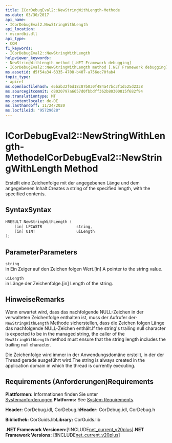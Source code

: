 ```yaml
---
title: ICorDebugEval2::NewStringWithLength-Methode
ms.date: 03/30/2017
api_name:
- ICorDebugEval2.NewStringWithLength
api_location:
- mscordbi.dll
api_type:
- COM
f1_keywords:
- ICorDebugEval2::NewStringWithLength
helpviewer_keywords:
- NewStringWithLength method [.NET Framework debugging]
- ICorDebugEval2::NewStringWithLength method [.NET Framework debugging]
ms.assetid: d5f54a34-6335-4708-b407-a756ec70fab4
topic_type:
- apiref
ms.openlocfilehash: e5bab32f6d18c87b030f484a47bc3f1d525d2338
ms.sourcegitcommit: d8020797a6657d0fbbdff362b80300815f682f94
ms.translationtype: MT
ms.contentlocale: de-DE
ms.lasthandoff: 11/24/2020
ms.locfileid: "95729628"
---
```

# <a name="icordebugeval2newstringwithlength-method"></a><span data-ttu-id="daed2-102">ICorDebugEval2::NewStringWithLength-Methode</span><span class="sxs-lookup"><span data-stu-id="daed2-102">ICorDebugEval2::NewStringWithLength Method</span></span>

<span data-ttu-id="daed2-103">Erstellt eine Zeichenfolge mit der angegebenen Länge und dem angegebenen Inhalt.</span><span class="sxs-lookup"><span data-stu-id="daed2-103">Creates a string of the specified length, with the specified contents.</span></span>  
  
## <a name="syntax"></a><span data-ttu-id="daed2-104">Syntax</span><span class="sxs-lookup"><span data-stu-id="daed2-104">Syntax</span></span>  
  
```cpp  
HRESULT NewStringWithLength (  
    [in] LPCWSTR               string,  
    [in] UINT                  uiLength  
);  
```  
  
## <a name="parameters"></a><span data-ttu-id="daed2-105">Parameter</span><span class="sxs-lookup"><span data-stu-id="daed2-105">Parameters</span></span>  

 `string`  
 <span data-ttu-id="daed2-106">in Ein Zeiger auf den Zeichen folgen Wert.</span><span class="sxs-lookup"><span data-stu-id="daed2-106">[in] A pointer to the string value.</span></span>  
  
 `uiLength`  
 <span data-ttu-id="daed2-107">in Länge der Zeichenfolge.</span><span class="sxs-lookup"><span data-stu-id="daed2-107">[in] Length of the string.</span></span>  
  
## <a name="remarks"></a><span data-ttu-id="daed2-108">Hinweise</span><span class="sxs-lookup"><span data-stu-id="daed2-108">Remarks</span></span>  

 <span data-ttu-id="daed2-109">Wenn erwartet wird, dass das nachfolgende NULL-Zeichen in der verwalteten Zeichenfolge enthalten ist, muss der Aufrufer der- `NewStringWithLength` Methode sicherstellen, dass die Zeichen folgen Länge das nachfolgende NULL-Zeichen enthält.</span><span class="sxs-lookup"><span data-stu-id="daed2-109">If the string's trailing null character is expected to be in the managed string, the caller of the `NewStringWithLength` method must ensure that the string length includes the trailing null character.</span></span>  
  
 <span data-ttu-id="daed2-110">Die Zeichenfolge wird immer in der Anwendungsdomäne erstellt, in der der Thread gerade ausgeführt wird.</span><span class="sxs-lookup"><span data-stu-id="daed2-110">The string is always created in the application domain in which the thread is currently executing.</span></span>  
  
## <a name="requirements"></a><span data-ttu-id="daed2-111">Requirements (Anforderungen)</span><span class="sxs-lookup"><span data-stu-id="daed2-111">Requirements</span></span>  

 <span data-ttu-id="daed2-112">**Plattformen:** Informationen finden Sie unter [Systemanforderungen](../../get-started/system-requirements.md).</span><span class="sxs-lookup"><span data-stu-id="daed2-112">**Platforms:** See [System Requirements](../../get-started/system-requirements.md).</span></span>  
  
 <span data-ttu-id="daed2-113">**Header:** CorDebug.idl, CorDebug.h</span><span class="sxs-lookup"><span data-stu-id="daed2-113">**Header:** CorDebug.idl, CorDebug.h</span></span>  
  
 <span data-ttu-id="daed2-114">**Bibliothek:** CorGuids.lib</span><span class="sxs-lookup"><span data-stu-id="daed2-114">**Library:** CorGuids.lib</span></span>  
  
 <span data-ttu-id="daed2-115">**.NET Framework Versionen:**[!INCLUDE[net_current_v20plus](../../../../includes/net-current-v20plus-md.md)]</span><span class="sxs-lookup"><span data-stu-id="daed2-115">**.NET Framework Versions:** [!INCLUDE[net_current_v20plus](../../../../includes/net-current-v20plus-md.md)]</span></span>
